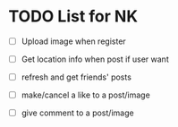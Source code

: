 #  TODO List for NK

- [ ] Upload image when register
- [ ] Get location info when post if user want
- [ ] refresh and get friends' posts
- [ ] make/cancel a like to a post/image
- [ ] give comment to a post/image

